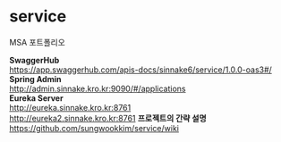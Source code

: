 # service
MSA 포트폴리오

**SwaggerHub**  
https://app.swaggerhub.com/apis-docs/sinnake6/service/1.0.0-oas3#/  
**Spring Admin**  
http://admin.sinnake.kro.kr:9090/#/applications  
**Eureka Server**  
http://eureka.sinnake.kro.kr:8761  
http://eureka2.sinnake.kro.kr:8761
**프로젝트의 간략 설명**
https://github.com/sungwookkim/service/wiki
